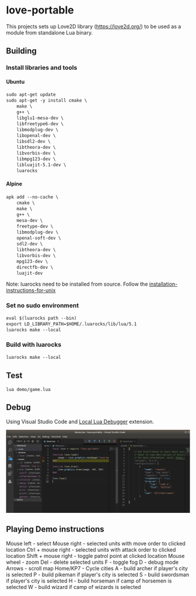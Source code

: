 
# love-portable

This projects sets up Love2D library (https://love2d.org/) to be used as a module from standalone Lua binary.

## Building

### Install libraries and tools

#### Ubuntu

```
sudo apt-get update
sudo apt-get -y install cmake \
	make \
	g++ \
	libglu1-mesa-dev \
	libfreetype6-dev \
	libmodplug-dev \
	libopenal-dev \
	libsdl2-dev \
	libtheora-dev \
	libvorbis-dev \
	libmpg123-dev \
	libluajit-5.1-dev \
	luarocks
```

#### Alpine

```
apk add --no-cache \
	cmake \
	make \
	g++ \
	mesa-dev \
	freetype-dev \
	libmodplug-dev \
	openal-soft-dev \
	sdl2-dev \
	libtheora-dev \
	libvorbis-dev \
	mpg123-dev \
	directfb-dev \
	luajit-dev
```
Note: luarocks need to be installed from source.
Follow the [installation-instructions-for-unix](https://github.com/luarocks/luarocks/wiki/installation-instructions-for-unix)


### Set no sudo environment

```
eval $(luarocks path --bin)
export LD_LIBRARY_PATH=$HOME/.luarocks/lib/lua/5.1
luarocks make --local
```
### Build with luarocks

```
luarocks make --local
```

## Test

```
lua demo/game.lua
```

## Debug

Using Visual Studio Code and [Local Lua Debugger](https://marketplace.visualstudio.com/items?itemName=tomblind.local-lua-debugger-vscode) extension.

![Debugging](debugging-lua-love.png "Debugging Lua Love")

## Playing Demo instructions
Mouse left - select
Mouse right - selected units with move order to clicked location
Ctrl + mouse right - selected units with attack order to clicked location
Shift + mouse right - toggle patrol point at clicked location
Mouse wheel - zoom
Del - delete selected units
F - toggle fog
D - debug mode
Arrows   - scroll map
Home/KP7 - Cycle cities
A - build archer if player's city is selected
P - build pikeman if player's city is selected
S - build swordsman if player's city is selected
H - build horseman if camp of horsemen is selected
W - build wizard if camp of wizards is selected
